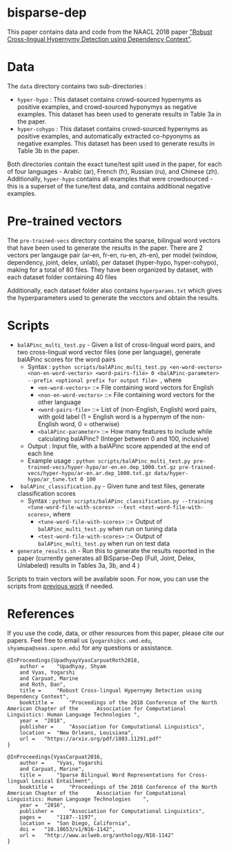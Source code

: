 # bisparse-dep

This paper contains data and code from the NAACL 2018 paper ["Robust Cross-lingual Hypernymy Detection using Dependency Context"](http://cogcomp.org/page/publication_view/841).

# Data

The `data` directory contains two sub-directories :

- `hyper-hypo` : This dataset contains crowd-sourced hypernyms as positive examples, and crowd-sourced hyponymys as negative examples. This dataset has been used to generate results in Table 3a in the paper.
- `hyper-cohypo` : This dataset contains crowd-sourced hypernyms as positive examples, and automatically extracted co-hpyonyms as negative examples. This dataset has been used to generate results in Table 3b in the paper.

Both directories contain the exact tune/test split used in the paper, for each of four languages - Arabic (ar), French (fr), Russian (ru), and Chinese (zh). Additionally, `hyper-hypo` contains all examples that were crowdsourced - this is a superset of the tune/test data, and contains additional negative examples.

# Pre-trained vectors

The `pre-trained-vecs` directory contains the sparse, bilingual word vectors that have been used to generate the results in the paper. There are 2 vectors per langauge pair (ar-en, fr-en, ru-en, zh-en), per model (window, dependency, joint, delex, unlab), per dataset (hyper-hypo, hyper-cohypo), making for a total of 80 files. They have been organized by dataset, with each dataset folder containing 40 files

Additionally, each dataset folder also contains `hyperparams.txt` which gives the hyperparameters used to generate the vecctors and obtain the results.

# Scripts
- `balAPinc_multi_test.py` - Given a list of cross-lingual word pairs, and two cross-lingual word vector files (one per language), generate balAPinc scores for the word pairs
    - Syntax : `python scripts/balAPinc_multi_test.py <en-word-vectors> <non-en-word-vectors> <word-pairs-file> 0 <balAPinc-parameter> --prefix <optional prefix for output file> `, where
        -  `<en-word-vectors>` ::= File containing word vectors for English
        -  `<non-en-word-vectors>` ::= File containing word vectors for the other language
        -  `<word-pairs-file>` ::= List of (non-English, English) word pairs, with gold label (1 = English word is a hypernym of the non-English word, 0 = otherwise)
        -  `<balAPinc-parameter>` ::= How many features to include while calculating balAPinc? (Integer between 0 and 100, inclusive)
    -  Output : Input file, with a balAPinc score appended at the end of each line
    -  Example usage : `python scripts/balAPinc_multi_test.py pre-trained-vecs/hyper-hypo/ar-en.en.dep_1000.txt.gz pre-trained-vecs/hyper-hypo/ar-en.ar.dep_1000.txt.gz data/hyper-hypo/ar_tune.txt 0 100`
-  ` balAPinc_classification.py` - Given tune and test files, generate classification scores
    -  Syntax : `python scripts/balAPinc_classification.py --training <tune-word-file-with-scores> --test <test-word-file-with-scores>`, where
        - `<tune-word-file-with-scores>` ::= Output of `balAPinc_multi_test.py` when run on tuning data
        - `<test-word-file-with-scores>` ::= Output of `balAPinc_multi_test.py` when run on test data
- `generate_results.sh` - Run this to generate the results reported in the paper (currently generates all BiSparse-Dep (Full, Joint, Delex, Unlabeled) results in Tables 3a, 3b, and 4 )

Scripts to train vectors will be available soon. For now, you can use the scripts from [previous work](https://github.com/yogarshi/bisparse) if needed.

# References

If you use the code, data, or other resources from this paper, please cite our papers.
Feel free to email us (`yogarshi@cs.umd.edu`, `shyamupa@seas.upenn.edu`) for any questions or assistance.

```
@InProceedings{UpadhyayVyasCarpuatRoth2018,
	author = 	"Upadhyay, Shyam
	and	Vyas, Yogarshi
	and Carpuat, Marine
	and Roth, Dan",
	title = 	"Robust Cross-lingual Hypernymy Detection using Dependency Context",
	booktitle = 	"Proceedings of the 2018 Conference of the North American Chapter of the      Association for Computational Linguistics: Human Language Technologies ",
	year = 	"2018",
	publisher = 	"Association for Computational Linguistics",
	location = 	"New Orleans, Louisiana",
	url = 	"https://arxiv.org/pdf/1803.11291.pdf"
}

@InProceedings{VyasCarpuat2016,
	author = 	"Vyas, Yogarshi
	and Carpuat, Marine",
	title = 	"Sparse Bilingual Word Representations for Cross-lingual Lexical Entailment",
	booktitle = 	"Proceedings of the 2016 Conference of the North American Chapter of the      Association for Computational Linguistics: Human Language Technologies    ",
	year = 	"2016",
	publisher = 	"Association for Computational Linguistics",
	pages = 	"1187--1197",
	location = 	"San Diego, California",
	doi = 	"10.18653/v1/N16-1142",
	url = 	"http://www.aclweb.org/anthology/N16-1142"
}

```
